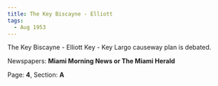 ```yaml
---  
title: The Key Biscayne - Elliott  
tags:  
  - Aug 1953  
---  
```

  
The Key Biscayne - Elliott Key - Key Largo causeway plan is debated.  
  
Newspapers: **Miami Morning News or The Miami Herald**  
  
Page: **4**, Section: **A** 
